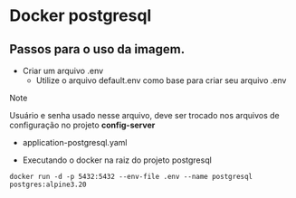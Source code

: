 # Docker postgresql

## Passos para o uso da imagem.

- Criar um arquivo .env
    - Utilize o arquivo default.env como base para criar seu arquivo .env

> [!NOTE]
> Usuário e senha usado nesse arquivo, deve ser trocado nos arquivos de configuração no projeto **config-server**
> - application-postgresql.yaml

- Executando o docker na raiz do projeto postgresql
```
docker run -d -p 5432:5432 --env-file .env --name postgresql postgres:alpine3.20
```
